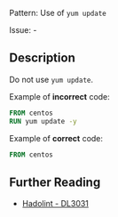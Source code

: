 Pattern: Use of `yum update`

Issue: -

## Description

Do not use `yum update`.

Example of **incorrect** code:

```dockerfile
FROM centos
RUN yum update -y
```

Example of **correct** code:

```dockerfile
FROM centos
```

## Further Reading

* [Hadolint - DL3031](https://github.com/hadolint/hadolint/wiki/DL3031)
